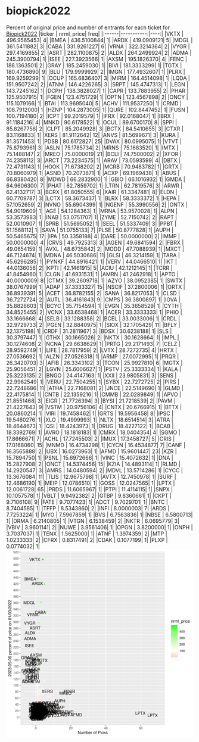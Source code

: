 # biopick2022
Percent of original price and number of entrants for each ticket for [Biopick2022](https://twitter.com/hashtag/Biopick2022)
|ticker |  nrml_price| freq|
|:------|-----------:|----:|
|VKTX   | 496.9565453|    4|
|BMEA   | 436.5100844|    1|
|ARDX   | 419.0909121|    5|
|MDGL   | 361.5411882|    3|
|CABA   | 331.9261227|    6|
|VRNA   | 322.3214364|    2|
|VYGR   | 297.4169855|    2|
|ASRT   | 282.1100875|    2|
|ALDX   | 264.2499924|    2|
|ADMA   | 245.3900794|    1|
|ISEE   | 227.3923566|    1|
|AXSM   | 195.1826370|    4|
|FENC   | 186.1363501|    2|
|GRAY   | 185.2459030|    1|
|BIVI   | 181.3333299|    1|
|TGTX   | 180.4736890|    9|
|BLU    | 179.9999929|    2|
|IMGN   | 177.4932607|    1|
|PLRX   | 169.9259299|    1|
|OCUP   | 165.6836407|    3|
|MIRM   | 164.4514098|    1|
|LQDA   | 151.9507242|    2|
|ATNM   | 146.4226265|    3|
|SRPT   | 145.4747313|    1|
|LEGN   | 143.7245162|    1|
|DCPH   | 138.3828027|    1|
|CAPR   | 133.7883955|    2|
|PHAR   | 125.9507915|    1|
|FGEN   | 123.4751729|    1|
|OPTN   | 123.4567898|    2|
|ONCY   | 115.1079166|    1|
|BTAI   | 113.9695040|    5|
|ACHV   | 111.9537250|    1|
|CRMD   | 108.7912000|    1|
|HZNP   | 104.2873005|    1|
|QURE   | 102.8447452|    1|
|FUSN   | 100.7194180|    2|
|ICPT   |  99.2019579|    1|
|IFRX   |  92.0168047|    1|
|IBRX   |  91.1184216|    4|
|MNKD   |  90.6178522|    1|
|OCUL   |  89.6700170|    8|
|SPPI   |  85.8267756|    2|
|CLPT   |  85.2049928|    3|
|BCTX   |  84.5410655|    3|
|CTXR   |  83.1168833|    1|
|XERS   |  81.9112642|   12|
|ANVS   |  81.5699671|    3|
|KURA   |  81.3571453|    1|
|PDSB   |  80.6172827|   25|
|DVAX   |  80.0995075|    1|
|VTVT   |  75.8793961|    3|
|ASLN   |  75.1785734|    2|
|MRNS   |  75.1683520|    1|
|IMTX   |  75.1488147|    2|
|MREO   |  75.0000019|   21|
|BCLI   |  74.7500002|    2|
|XFOR   |  74.2358112|    3|
|ARCT   |  73.2234575|    1|
|ARAV   |  73.0593599|    4|
|DBTX   |  72.4731143|    1|
|HOOK   |  71.6738202|    2|
|MCRB   |  70.9483782|    1|
|GRTX   |  70.8060979|    1|
|ASND   |  70.2073871|    1|
|ACXP   |  69.1969438|    1|
|ABUS   |  66.8380420|    8|
|MDWD   |  66.2832900|    1|
|GBIO   |  66.1016932|    1|
|GMDA   |  64.9606300|    7|
|PHAT   |  62.7859702|    1|
|LTRN   |  62.7819576|    3|
|ARWR   |  62.4132717|    3|
|BCRX   |  61.8050555|    6|
|XAIR   |  61.3347481|    8|
|ELDN   |  60.7709787|    3|
|LCTX   |  58.3673437|    1|
|BLRX   |  58.3333372|    1|
|HEPA   |  57.1052659|    2|
|NVNO   |  55.6904399|    1|
|NGENF  |  55.3990556|    2|
|ONTX   |  54.9019609|    1|
|AGE    |  54.1284363|    1|
|MRNA   |  53.9570028|    1|
|ALPN   |  53.3573983|    1|
|INAB   |  53.0751707|    1|
|ZYME   |  52.7150742|    2|
|RAPT   |  52.0010907|    1|
|SPRB   |  51.5695052|    1|
|SEEL   |  51.5337409|    3|
|PPBT   |  51.1568112|    1|
|SAVA   |  51.0755133|    7|
|PLSE   |  50.8777828|    1|
|AUPH   |  50.5465675|   17|
|IPA    |  50.3358188|    4|
|DARE   |  50.0000000|    2|
|IMMP   |  50.0000000|    4|
|CRVS   |  49.7925313|    3|
|AGEN   |  49.6841594|    2|
|FBRX   |  49.0654159|    1|
|AVXL   |  48.6735842|    2|
|MODD   |  47.7088939|    1|
|MXCT   |  46.7124674|    1|
|MDNA   |  46.5030686|   11|
|GLSI   |  46.3214159|    1|
|TARA   |  45.6296285|    1|
|PYNKF  |  44.8916421|    1|
|VERV   |  44.0466510|    1|
|IKT    |  44.0136056|    2|
|KPTI   |  42.1461915|    5|
|ACIU   |  42.1212145|    1|
|TCRR   |  41.8454960|    1|
|CLGN   |  41.6931531|    1|
|AMRN   |  41.2462918|    1|
|APTO   |  40.0000009|    8|
|CTMX   |  39.2609718|    1|
|AZYO   |  38.0952385|    1|
|SWTX   |  38.0767999|    1|
|ADAP   |  37.3333327|   15|
|NSCIF  |  37.2800006|    1|
|ORTX   |  36.8939391|    5|
|ACET   |  36.8782155|    2|
|SANA   |  36.8217053|    1|
|CLSD   |  36.7272724|    2|
|AUTL   |  36.4161843|    9|
|CMPS   |  36.3800897|    1|
|IOVA   |  35.8826603|    1|
|BCYC   |  35.7154594|    1|
|EVGN   |  35.3658529|    1|
|CYTH   |  34.8525455|    2|
|VCNX   |  33.6538468|    1|
|ACER   |  33.3333333|    1|
|PHIO   |  33.1666668|    4|
|SELB   |  33.1288358|    2|
|BCEL   |  33.0033006|    1|
|CRDL   |  32.9729733|    2|
|PGEN   |  32.8840975|    1|
|SIOX   |  32.1705429|   11|
|BFLY   |  32.1375198|    1|
|CRDF   |  31.2811967|    3|
|BDSX   |  30.6238188|    1|
|SLS    |  30.3797447|    1|
|GTHX   |  30.1665026|    2|
|NKTX   |  30.1628664|    1|
|IMPL   |  30.1274608|    2|
|NCNA   |  29.6638629|    1|
|PRTG   |  29.2171493|    7|
|CELZ   |  28.9592749|    1|
|LIFE   |  28.7817959|    2|
|LVTX   |  28.7272735|    4|
|HRTX   |  27.0536692|    1|
|ALZN   |  27.0526318|    1|
|ARMP   |  27.0072995|    1|
|PRQR   |  26.3420703|    3|
|AFIB   |  26.3343102|    3|
|TCON   |  25.9927810|    6|
|MGTX   |  25.9056451|    2|
|LGVN   |  25.6006627|    1|
|PSTV   |  25.3333334|    1|
|KALA   |  25.3223135|    2|
|BNGO   |  24.4147163|    1|
|XXII   |  23.9805831|    3|
|SENS   |  22.9962549|    1|
|VERU   |  22.7504255|    1|
|SYBX   |  22.7272725|    2|
|PIRS   |  22.7248686|   11|
|ATHA   |  22.7168081|    2|
|JNCE   |  22.5149690|    1|
|GLMD   |  22.4175814|    1|
|CNTB   |  22.1359216|    1|
|CMMB   |  22.0289849|    1|
|APVO   |  21.8551468|    3|
|EIGR   |  21.7726394|    3|
|BYSI   |  21.7218539|    2|
|PAVM   |  21.4227643|    9|
|VSTM   |  20.9756106|    4|
|CNTX   |  20.6766915|    1|
|BTTX   |  20.0860214|    1|
|VIRI   |  19.7458462|    1|
|GRTS   |  19.5956458|    8|
|IPSC   |  19.5460276|    1|
|XLO    |  19.4999993|    1|
|NLTX   |  18.6514514|    3|
|ATRA   |  18.4644673|    1|
|QSI    |  18.4243973|    1|
|DRUG   |  18.4227122|    1|
|BCAB   |  18.3392769|    1|
|AVRO   |  18.1818183|    1|
|CMRX   |  18.0404354|    4|
|SGMO   |  17.8666671|    7|
|ACHL   |  17.7245503|    2|
|IMUX   |  17.3458727|    5|
|CRIS   |  17.0168060|   15|
|MNMD   |  16.4734298|    1|
|CYCN   |  16.4534877|    7|
|CANF   |  16.3565888|    2|
|UBX    |  16.0273963|    1|
|AFMD   |  15.9601447|   23|
|KZR    |  15.7894750|    1|
|PSNL   |  15.6972666|    1|
|VINC   |  15.4072632|    1|
|DNA    |  15.2827908|    2|
|ONCT   |  14.5374456|   15|
|KZIA   |  14.4893114|    1|
|RLMD   |  14.2920547|    3|
|AMRS   |  14.0480594|    2|
|MDVL   |  13.5714286|    1|
|CYCC   |  13.3676084|   11|
|TLIS   |  12.9675798|    1|
|AVTX   |  12.7450978|    1|
|SURF   |  12.4686190|    1|
|MEIP   |  12.0786510|    1|
|GOSS   |  12.0247565|    1|
|LPTX   |  12.0061728|   65|
|PRDS   |  11.6065967|    1|
|PTPI   |  11.4114115|    1|
|SNPX   |  10.1057578|    1|
|VBLT   |   9.9492382|    2|
|GTBP   |   9.8360661|    1|
|CKPT   |   9.7106108|    9|
|FATE   |   9.7077423|    1|
|ADCT   |   9.7029701|    1|
|BNTC   |   8.7404585|    1|
|TFFP   |   8.5343860|    2|
|INFI   |   8.0000003|    7|
|ARDS   |   7.7253224|    1|
|MYO    |   7.5967859|    1|
|BVS    |   6.7563836|    1|
|NBSE   |   6.5800713|    1|
|DRMA   |   6.2140805|    1|
|VTGN   |   6.1538459|    2|
|NKTR   |   6.0695779|    3|
|VBIV   |   3.9601141|    2|
|NUWE   |   3.9561406|    1|
|OPGN   |   3.8200000|    1|
|ONPH   |   3.7037037|    1|
|TENX   |   1.5625000|    1|
|ATNF   |   1.3974359|    2|
|MTP    |   1.0233333|    2|
|CFRX   |   0.8317491|    2|
|CDAK   |   0.1077199|    1|
|PLXP   |   0.0774032|    1|
![retvspicks](biopicks.png?raw=true)
